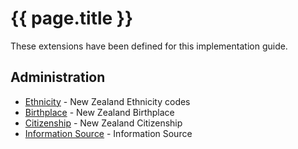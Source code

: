 # {{ page.title }}

These extensions have been defined for this implementation guide.

## Administration

* [Ethnicity](StructureDefinition-nzethnicity.html) - New Zealand Ethnicity codes
* [Birthplace](StructureDefinition-patient-birthplace.html) - New Zealand Birthplace
* [Citizenship](StructureDefinition-patient-nzcitizenship.html) - New Zealand Citizenship
* [Information Source](StructureDefinition-patient-informationsource.html) - Information Source